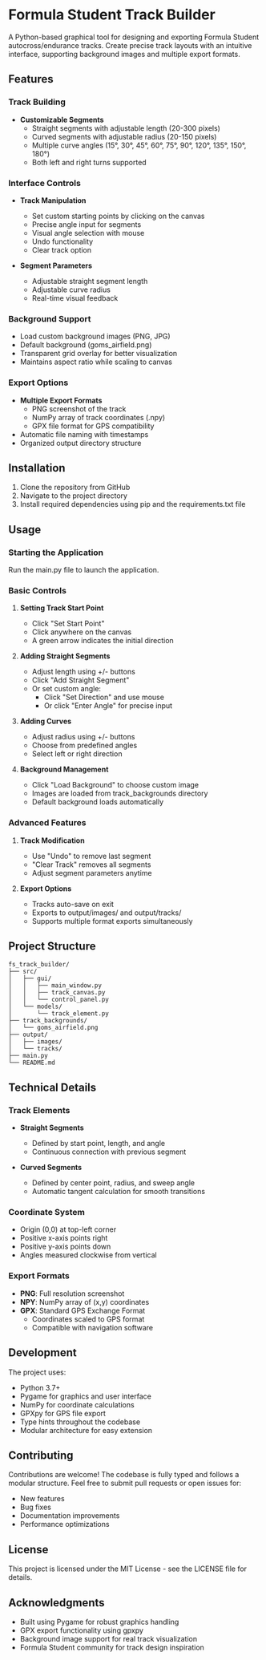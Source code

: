 # Formula Student Track Builder

A Python-based graphical tool for designing and exporting Formula Student autocross/endurance tracks. Create precise track layouts with an intuitive interface, supporting background images and multiple export formats.

## Features

### Track Building
- **Customizable Segments**
  - Straight segments with adjustable length (20-300 pixels)
  - Curved segments with adjustable radius (20-150 pixels)
  - Multiple curve angles (15°, 30°, 45°, 60°, 75°, 90°, 120°, 135°, 150°, 180°)
  - Both left and right turns supported

### Interface Controls
- **Track Manipulation**
  - Set custom starting points by clicking on the canvas
  - Precise angle input for segments
  - Visual angle selection with mouse
  - Undo functionality
  - Clear track option

- **Segment Parameters**
  - Adjustable straight segment length
  - Adjustable curve radius
  - Real-time visual feedback

### Background Support
- Load custom background images (PNG, JPG)
- Default background (goms_airfield.png)
- Transparent grid overlay for better visualization
- Maintains aspect ratio while scaling to canvas

### Export Options
- **Multiple Export Formats**
  - PNG screenshot of the track
  - NumPy array of track coordinates (.npy)
  - GPX file format for GPS compatibility
- Automatic file naming with timestamps
- Organized output directory structure

## Installation

1. Clone the repository from GitHub
2. Navigate to the project directory
3. Install required dependencies using pip and the requirements.txt file

## Usage

### Starting the Application
Run the main.py file to launch the application.

### Basic Controls

1. **Setting Track Start Point**
   - Click "Set Start Point"
   - Click anywhere on the canvas
   - A green arrow indicates the initial direction

2. **Adding Straight Segments**
   - Adjust length using +/- buttons
   - Click "Add Straight Segment"
   - Or set custom angle:
     - Click "Set Direction" and use mouse
     - Or click "Enter Angle" for precise input

3. **Adding Curves**
   - Adjust radius using +/- buttons
   - Choose from predefined angles
   - Select left or right direction

4. **Background Management**
   - Click "Load Background" to choose custom image
   - Images are loaded from track_backgrounds directory
   - Default background loads automatically

### Advanced Features

1. **Track Modification**
   - Use "Undo" to remove last segment
   - "Clear Track" removes all segments
   - Adjust segment parameters anytime

2. **Export Options**
   - Tracks auto-save on exit
   - Exports to output/images/ and output/tracks/
   - Supports multiple format exports simultaneously

## Project Structure

```
fs_track_builder/
├── src/
│   ├── gui/
│   │   ├── main_window.py
│   │   ├── track_canvas.py
│   │   └── control_panel.py
│   └── models/
│       └── track_element.py
├── track_backgrounds/
│   └── goms_airfield.png
├── output/
│   ├── images/
│   └── tracks/
├── main.py
└── README.md
```

## Technical Details

### Track Elements
- **Straight Segments**
  - Defined by start point, length, and angle
  - Continuous connection with previous segment

- **Curved Segments**
  - Defined by center point, radius, and sweep angle
  - Automatic tangent calculation for smooth transitions

### Coordinate System
- Origin (0,0) at top-left corner
- Positive x-axis points right
- Positive y-axis points down
- Angles measured clockwise from vertical

### Export Formats
- **PNG**: Full resolution screenshot
- **NPY**: NumPy array of (x,y) coordinates
- **GPX**: Standard GPS Exchange Format
  - Coordinates scaled to GPS format
  - Compatible with navigation software

## Development

The project uses:
- Python 3.7+
- Pygame for graphics and user interface
- NumPy for coordinate calculations
- GPXpy for GPS file export
- Type hints throughout the codebase
- Modular architecture for easy extension

## Contributing

Contributions are welcome! The codebase is fully typed and follows a modular structure. Feel free to submit pull requests or open issues for:
- New features
- Bug fixes
- Documentation improvements
- Performance optimizations

## License

This project is licensed under the MIT License - see the LICENSE file for details.

## Acknowledgments

- Built using Pygame for robust graphics handling
- GPX export functionality using gpxpy
- Background image support for real track visualization
- Formula Student community for track design inspiration
